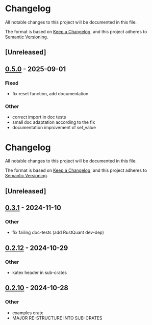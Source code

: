 # Changelog

All notable changes to this project will be documented in this file.

The format is based on [Keep a Changelog](https://keepachangelog.com/en/1.0.0/),
and this project adheres to [Semantic Versioning](https://semver.org/spec/v2.0.0.html).

## [Unreleased]

## [0.5.0](https://github.com/avhz/RustQuant/compare/RustQuant_cashflows-v0.4.0...RustQuant_cashflows-v0.5.0) - 2025-09-01

### Fixed

- fix reset function, add documentation

### Other

- correct import in doc tests
- small doc adaptation according to the fix
- documentation improvement of set_value
# Changelog
All notable changes to this project will be documented in this file.

The format is based on [Keep a Changelog](https://keepachangelog.com/en/1.0.0/),
and this project adheres to [Semantic Versioning](https://semver.org/spec/v2.0.0.html).

## [Unreleased]

## [0.3.1](https://github.com/avhz/RustQuant/compare/RustQuant_cashflows-v0.3.0...RustQuant_cashflows-v0.3.1) - 2024-11-10

### Other

- fix failing doc-tests (add RustQuant dev-dep)

## [0.2.12](https://github.com/avhz/RustQuant/compare/RustQuant_cashflows-v0.2.11...RustQuant_cashflows-v0.2.12) - 2024-10-29

### Other

- katex header in sub-crates

## [0.2.10](https://github.com/avhz/RustQuant/compare/RustQuant_cashflows-v0.2.9...RustQuant_cashflows-v0.2.10) - 2024-10-28

### Other
- examples crate
- MAJOR RE-STRUCTURE INTO SUB-CRATES
